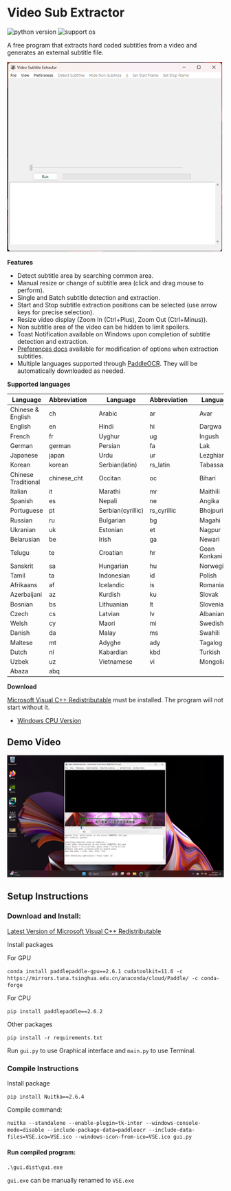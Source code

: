 # Video Sub Extractor

![python version](https://img.shields.io/badge/Python-3.11-blue)
![support os](https://img.shields.io/badge/OS-Windows-green.svg)

A free program that extracts hard coded subtitles from a video and generates an external subtitle file.

<img src="docs/images/gui%20screenshot.png" width="500">


**Features**

- Detect subtitle area by searching common area.
- Manual resize or change of subtitle area (click and drag mouse to perform).
- Single and Batch subtitle detection and extraction.
- Start and Stop subtitle extraction positions can be selected (use arrow keys for precise selection).
- Resize video display (Zoom In (Ctrl+Plus), Zoom Out (Ctrl+Minus)).
- Non subtitle area of the video can be hidden to limit spoilers.
- Toast Notification available on Windows upon completion of subtitle detection and extraction.
- [Preferences docs](docs/Preferences.md) available for modification of options when extraction subtitles.
- Multiple languages supported through [PaddleOCR](https://github.com/PaddlePaddle/PaddleOCR). They will be
  automatically downloaded as needed.

**Supported languages**

| Language            | Abbreviation | | Language          | Abbreviation | | Language     | Abbreviation |
|---------------------|--------------|-|-------------------|--------------|-|--------------|--------------|
| Chinese & English   | ch           | | Arabic            | ar           | | Avar         | ava          |
| English             | en           | | Hindi             | hi           | | Dargwa       | dar          |
| French              | fr           | | Uyghur            | ug           | | Ingush       | inh          |
| German              | german       | | Persian           | fa           | | Lak          | lbe          |
| Japanese            | japan        | | Urdu              | ur           | | Lezghian     | lez          |
| Korean              | korean       | | Serbian(latin)    | rs_latin     | | Tabassaran   | tab          |
| Chinese Traditional | chinese_cht  | | Occitan           | oc           | | Bihari       | bh           |
| Italian             | it           | | Marathi           | mr           | | Maithili     | mai          |
| Spanish             | es           | | Nepali            | ne           | | Angika       | ang          |
| Portuguese          | pt           | | Serbian(cyrillic) | rs_cyrillic  | | Bhojpuri     | bho          |
| Russian             | ru           | | Bulgarian         | bg           | | Magahi       | mah          |
| Ukranian            | uk           | | Estonian          | et           | | Nagpur       | sck          |
| Belarusian          | be           | | Irish             | ga           | | Newari       | new          |
| Telugu              | te           | | Croatian          | hr           | | Goan Konkani | gom          |
| Sanskrit            | sa           | | Hungarian         | hu           | | Norwegian    | no           |
| Tamil               | ta           | | Indonesian        | id           | | Polish       | pl           |
| Afrikaans           | af           | | Icelandic         | is           | | Romanian     | ro           |
| Azerbaijani         | az           | | Kurdish           | ku           | | Slovak       | sk           |
| Bosnian             | bs           | | Lithuanian        | lt           | | Slovenian    | sl           |
| Czech               | cs           | | Latvian           | lv           | | Albanian     | sq           |
| Welsh               | cy           | | Maori             | mi           | | Swedish      | sv           |
| Danish              | da           | | Malay             | ms           | | Swahili      | sw           |
| Maltese             | mt           | | Adyghe            | ady          | | Tagalog      | tl           |
| Dutch               | nl           | | Kabardian         | kbd          | | Turkish      | tr           |
| Uzbek               | uz           | | Vietnamese        | vi           | | Mongolian    | mn           | 
| Abaza               | abq          |

**Download**

[Microsoft Visual C++ Redistributable](https://learn.microsoft.com/en-US/cpp/windows/latest-supported-vc-redist) must be
installed. The program will not start without it.

- [Windows CPU Version](https://github.com/voun7/Video_Sub_Extractor/releases/download/v1.0/VSE-windows-cpu.zip)

## Demo Video

[![Demo Video](docs/images/demo%20screenshot.png)](https://youtu.be/nnm_waobgnI "Demo Video")

## Setup Instructions

### Download and Install:

[Latest Version of Microsoft Visual C++ Redistributable](https://learn.microsoft.com/en-US/cpp/windows/latest-supported-vc-redist)

Install packages

For GPU

```
conda install paddlepaddle-gpu==2.6.1 cudatoolkit=11.6 -c https://mirrors.tuna.tsinghua.edu.cn/anaconda/cloud/Paddle/ -c conda-forge
```

For CPU

```
pip install paddlepaddle==2.6.2
```

Other packages

```commandline
pip install -r requirements.txt
```

Run `gui.py` to use Graphical interface and `main.py` to use Terminal.

### Compile Instructions

Install package

```
pip install Nuitka==2.6.4
```

Compile command:

```
nuitka --standalone --enable-plugin=tk-inter --windows-console-mode=disable --include-package-data=paddleocr --include-data-files=VSE.ico=VSE.ico --windows-icon-from-ico=VSE.ico gui.py
```

#### Run compiled program:

```
.\gui.dist\gui.exe
```

`gui.exe` can be manually renamed to `VSE.exe`
